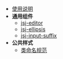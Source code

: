 * [使用说明](Readme.md)
* **通用组件**
    * [jsj-editor](components/jsj-editor/readme.md)
    * [jsj-ellipsis](components/jsj-ellipsis/readme.md)
    * [jsj-input-suffix](components/jsj-input-suffix/readme.md)
* **公共样式**
    * [类命名规范](styles.md)
    